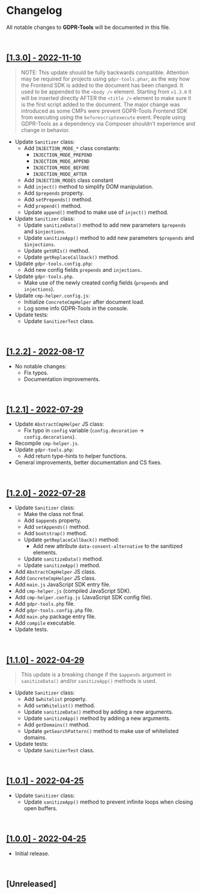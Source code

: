 # Changelog

All notable changes to **GDPR-Tools** will be documented in this file.

<br />

## [[1.3.0] - 2022-11-10](https://github.com/MarwanAlsoltany/gdpr-tools/compare/v1.2.2...v1.3.0)
> NOTE: This update should be fully backwards compatible. Attention may be required for projects using `gdpr-tools.phar`, as the way how the Frontend SDK is added to the document has been changed. It used to be appended to the `<body />` element. Starting from `v1.3.0` it will be inserted directly AFTER the `<title />` element to make sure it is the first script added to the document. The major change was introduced as some CMPs were prevent GDPR-Tools Frontend SDK from executing using the `beforescriptexecute` event. People using GDPR-Tools as a dependency via Composer shouldn't experience and change in behavior. 
- Update `Sanitizer` class:
    - Add `INJECTION_MODE_*` class constants:
        - `INJECTION_MODE_PREPEND`
        - `INJECTION_MODE_APPEND`
        - `INJECTION_MODE_BEFORE`
        - `INJECTION_MODE_AFTER`
    - Add `INJECTION_MODES` class constant
    - Add `inject()` method to simplify DOM manipulation.
    - Add `$prepends` property.
    - Add `setPrepends()` method.
    - Add `prepend()` method.
    - Update `append()` method to make use of `inject()` method.
- Update `Sanitizer` class:
    - Update `sanitizeData()` method to add new parameters `$prepends` and `$injections`.
    - Update `sanitizeApp()` method to add new parameters `$prepends` and `$injections`.
    - Update `getURIs()` method.
    - Update `getReplaceCallback()` method.
- Update `gdpr-tools.config.php`:
    - Add new config fields `prepends` and `injections`.
- Update `gdpr-tools.php`.
    - Make use of the newly created config fields (`prepends` and `injections`).
- Update `cmp-helper.config.js`:
    - Initialize `ConcreteCmpHelper` after document load.
    - Log some info GDPR-Tools in the console.
- Update tests:
    - Update `SanitizerTest` class.

<br />

## [[1.2.2] - 2022-08-17](https://github.com/MarwanAlsoltany/gdpr-tools/compare/v1.2.1...v1.2.2)
- No notable changes:
    - Fix typos.
    - Documentation improvements.

<br />

## [[1.2.1] - 2022-07-29](https://github.com/MarwanAlsoltany/gdpr-tools/compare/v1.2.0...v1.2.1)
- Update `AbstractCmpHelper` JS class:
    - Fix typo in `config` variable (`config.decoration` -> `config.decorations`).
- Recompile `cmp-helper.js`.
- Update `gdpr-tools.php`:
    - Add return type-hints to helper functions.
- General improvements, better documentation and CS fixes.

<br />

## [[1.2.0] - 2022-07-28](https://github.com/MarwanAlsoltany/gdpr-tools/compare/v1.1.0...v1.2.0)
- Update `Sanitizer` class:
    - Make the class not final.
    - Add `$appends` property.
    - Add `setAppends()` method.
    - Add `bootstrap()` method.
    - Update `getReplaceCallback()` method:
        - Add new attribute `data-consent-alternative` to the sanitized elements.
    - Update `sanitizeData()` method.
    - Update `sanitizeApp()` method.
- Add `AbstractCmpHelper` JS class.
- Add `ConcreteCmpHelper` JS class.
- Add `main.js` JavaScript SDK entry file.
- Add `cmp-helper.js` (compiled JavaScript SDK).
- Add `cmp-helper.config.js` (JavaScript SDK config file).
- Add `gdpr-tools.php` file.
- Add `gdpr-tools.config.php` file.
- Add `main.php` package entry file.
- Add `compile` executable.
- Update tests.

<br />

## [[1.1.0] - 2022-04-29](https://github.com/MarwanAlsoltany/gdpr-tools/compare/v1.0.1...v1.1.0)
> This update is a breaking change if the `$appends` argument in `sanitizeData()` and/or `sanitizeApp()` methods is used.
- Update `Sanitizer` class:
    - Add `$whitelist` property.
    - Add `setWhitelist()` method.
    - Update `sanitizeData()` method by adding a new arguments.
    - Update `sanitizeApp()` method by adding a new arguments.
    - Add `getDomains()` method.
    - Update `getSearchPattern()` method to make use of whitelisted domains.
- Update tests:
    - Update `SanitizerTest` class.

<br />

## [[1.0.1] - 2022-04-25](https://github.com/MarwanAlsoltany/gdpr-tools/compare/v1.0.0...v1.0.1)
- Update `Sanitizer` class:
    - Update `sanitizeApp()` method to prevent infinite loops when closing open buffers.

<br />

## [[1.0.0] - 2022-04-25](https://github.com/MarwanAlsoltany/gdpr-tools/commits/v1.0.0)
- Initial release.

<br />

## [Unreleased]

<br />
